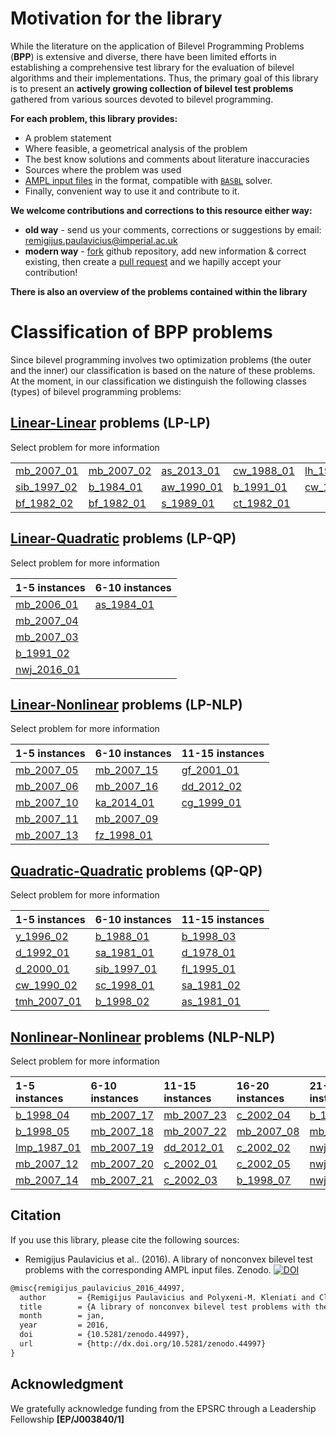 # Motivation for the library

While the literature on the application of Bilevel Programming Problems (**BPP**) is extensive and diverse, there have been limited efforts in establishing a comprehensive test library for the evaluation of bilevel algorithms and their implementations. Thus, the primary goal of this library is to present an __actively growing collection of bilevel test problems__ gathered from various sources devoted to bilevel programming.

**For each problem, this library provides:**

 - A problem statement
 - Where feasible, a geometrical analysis of the problem
 - The best know solutions and comments about literature inaccuracies
 - Sources where the problem was used
 - [AMPL input files](https://github.com/basblsolver/test-problems) in the format, compatible with [`BASBL`](http://basblsolver.github.io/home/ "Bilevel Solver") solver.
 - Finally, convenient way to use it and contribute to it.

**We welcome contributions and corrections to this resource either way:**

 - **old way**    - send us your comments, corrections or suggestions by email: remigijus.paulavicius@imperial.ac.uk
 - **modern way** - [fork](https://help.github.com/articles/fork-a-repo/) github repository, add new information & correct existing, then create a [pull request](https://help.github.com/articles/creating-a-pull-request-from-a-fork/) and we hapilly accept your contribution!

__There is also an overview of the problems contained within the library__

# Classification of BPP problems

Since bilevel programming involves two optimization problems (the outer and the inner) our classification is based on the nature of these problems. At the moment, in our classification we distinguish the following classes (types) of bilevel programming problems:

## [Linear-Linear](LP-LP-problems) problems (LP-LP)

Select problem for more information

|                                |                                    |                                |                                |                                |
| :----------------------------- | :--------------------------------- | :----------------------------- | :----------------------------- | :----------------------------- |
[mb_2007_01](LP-LP/mb_2007_01)   | [mb_2007_02](LP-LP/mb_2007_02)     | [as_2013_01](LP-LP/as_2013_01) | [cw_1988_01](LP-LP/cw_1988_01) | [lh_1994_01](LP-LP/lh_1994_01) |
[sib_1997_02](LP-LP/sib_1997_02) | [b_1984_01](LP-LP/b_1984_01)       | [aw_1990_01](LP-LP/aw_1990_01) | [b_1991_01](LP-LP/b_1991_01)   | [cw_1990_01](LP-LP/cw_1990_01) |
[bf_1982_02](LP-LP/bf_1982_02)   | [bf_1982_01](LP-LP/bf_1982_01)     | [s_1989_01](LP-LP/s_1989_01)   | [ct_1982_01](LP-LP/ct_1982_01) |


## [Linear-Quadratic](LP-QP-problems) problems (LP-QP)

Select problem for more information

| 1-5 instances                  | 6-10 instances                     |
| :---------------------------   | :--------------------------------- |
[mb_2006_01](LP-QP/mb_2006_01)   | [as_1984_01](LP-QP/as_1984_01)     |
[mb_2007_04](LP-QP/mb_2007_04)   |                                    |
[mb_2007_03](LP-QP/mb_2007_03)   |                                    |
[b_1991_02](LP-QP/b_1991_02)     |                                    |
[nwj_2016_01](LP-QP/nwj_2016_01) |                                    |

## [Linear-Nonlinear](LP-NLP-problems) problems (LP-NLP)

Select problem for more information

| 1-5 instances                 | 6-10 instances                     | 11-15 instances                  |
| :---------------------------- | :--------------------------------- | :------------------------------- |
[mb_2007_05](LP-NLP/mb_2007_05) | [mb_2007_15](LP-NLP/mb_2007_15)    | [gf_2001_01](LP-NLP/gf_2001_01)  |
[mb_2007_06](LP-NLP/mb_2007_06) | [mb_2007_16](LP-NLP/mb_2007_16)    | [dd_2012_02](LP-NLP/dd_2012_02)  |
[mb_2007_10](LP-NLP/mb_2007_10) | [ka_2014_01](LP-NLP/ka_2014_01)    | [cg_1999_01](LP-NLP/cg_1999_01)  |
[mb_2007_11](LP-NLP/mb_2007_11) | [mb_2007_09](LP-NLP/mb_2007_09)    |                                  |
[mb_2007_13](LP-NLP/mb_2007_13) | [fz_1998_01](LP-NLP/fz_1998_01)    |                                  |

## [Quadratic-Quadratic](QP-QP-problems) problems (QP-QP)

Select problem for more information

| 1-5 instances                  | 6-10 instances                     | 11-15 instances                |
| :----------------------------- | :--------------------------------- | :----------------------------- |
[y_1996_02](QP-QP/y_1996_02)     | [b_1988_01](QP-QP/b_1988_01)       | [b_1998_03](QP-QP/b_1998_03)   |
[d_1992_01](QP-QP/d_1992_01)     | [sa_1981_01](QP-QP/sa_1981_01)     | [d_1978_01](QP-QP/d_1978_01)   |
[d_2000_01](QP-QP/d_2000_01)     | [sib_1997_01](QP-QP/sib_1997_01)   | [fl_1995_01](QP-QP/fl_1995_01) |
[cw_1990_02](QP-QP/cw_1990_02)   | [sc_1998_01](QP-QP/sc_1998_01)     | [sa_1981_02](QP-QP/sa_1981_02) |
[tmh_2007_01](QP-QP/tmh_2007_01) | [b_1998_02](QP-QP/b_1998_02)       | [as_1981_01](QP-QP/as_1981_01) |

## [Nonlinear-Nonlinear](NLP-NLP-problems) problems (NLP-NLP)

Select problem for more information

| 1-5 instances                    | 6-10 instances                      | 11-15 instances                   | 16-20 instances                   | 21-25 instances                   | 26-30 instances                    |
| :------------------------------  | :---------------------------------- | :-------------------------------- | :-------------------------------- | :-------------------------------- | :--------------------------------- |
[b_1998_04](NLP-NLP/b_1998_04)     | [mb_2007_17](NLP-NLP/mb_2007_17)    | [mb_2007_23](NLP-NLP/mb_2007_23)  |[c_2002_04](NLP-NLP/c_2002_04)     |[b_1984_02](NLP-NLP/b_1984_02)     | [nwj_2016_05](NLP-NLP/nwj_2016_05) |
[b_1998_05](NLP-NLP/b_1998_05)     | [mb_2007_18](NLP-NLP/mb_2007_18)    | [mb_2007_22](NLP-NLP/mb_2007_22)  |[mb_2007_08](NLP-NLP/mb_2007_08)   |[mb_2007_24](NLP-NLP/mb_2007_24)   | [ka_2014_02](NLP-NLP/ka_2014_02)   |
[lmp_1987_01](NLP-NLP/lmp_1987_01) | [mb_2007_19](NLP-NLP/mb_2007_19)    | [dd_2012_01](NLP-NLP/dd_2012_01)  |[c_2002_02](NLP-NLP/c_2002_02)     |[nwj_2016_02](NLP-NLP/nwj_2016_02) |                                    |
[mb_2007_12](NLP-NLP/mb_2007_12)   | [mb_2007_20](NLP-NLP/mb_2007_20)    | [c_2002_01](NLP-NLP/c_2002_01)    |[c_2002_05](NLP-NLP/c_2002_05)     |[nwj_2016_04](NLP-NLP/nwj_2016_04) |                                    |
[mb_2007_14](NLP-NLP/mb_2007_14)   | [mb_2007_21](NLP-NLP/mb_2007_21)    | [c_2002_03](NLP-NLP/c_2002_03)    |[b_1998_07](NLP-NLP/b_1998_07)     |[nwj_2016_03](NLP-NLP/nwj_2016_03) |                                    |

## Citation

If you use this library, please cite the following sources:

* Remigijus Paulavicius et al.. (2016). A library of nonconvex bilevel test problems with the corresponding AMPL input files. Zenodo. [![DOI](https://zenodo.org/badge/doi/10.5281/zenodo.44997.svg)](http://dx.doi.org/10.5281/zenodo.44997)

```latex
@misc{remigijus_paulavicius_2016_44997,
  author       = {Remigijus Paulavicius and Polyxeni-M. Kleniati and Claire S. Adjiman},
  title        = {A library of nonconvex bilevel test problems with the corresponding AMPL input files},
  month        = jan,
  year         = 2016,
  doi          = {10.5281/zenodo.44997},
  url          = {http://dx.doi.org/10.5281/zenodo.44997}
}
```

## Acknowledgment

We gratefully acknowledge funding from the EPSRC through a Leadership Fellowship **[EP/J003840/1]**



